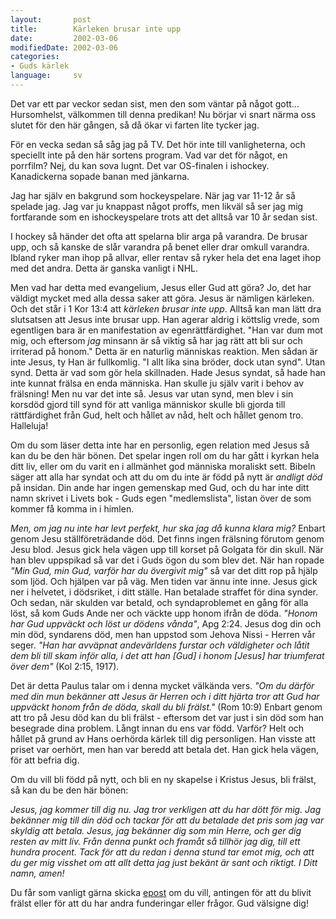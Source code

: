 ```yaml
---
layout:       post
title:        Kärleken brusar inte upp
date:         2002-03-06
modifiedDate: 2002-03-06
categories:
- Guds kärlek
language:     sv
---
```

Det var ett par veckor sedan sist, men den som väntar på
något gott... Hursomhelst, välkommen till denna predikan! Nu börjar vi
snart närma oss slutet för den här gången, så då ökar vi farten lite
tycker jag.

För en vecka sedan så såg jag på TV. Det hör inte till
vanligheterna, och speciellt inte på den här sortens program. Vad var
det för något, en porrfilm? Nej, du kan sova lugnt. Det var OS-finalen
i ishockey. Kanadickerna sopade banan med jänkarna.

Jag har
själv en bakgrund som hockeyspelare. När jag var 11-12 år så spelade
jag. Jag var ju knappast något proffs, men likväl så ser jag mig
fortfarande som en ishockeyspelare trots att det alltså var 10 år
sedan sist.

I hockey så händer det ofta att spelarna blir arga
på varandra. De brusar upp, och så kanske de slår varandra på benet
eller drar omkull varandra. Ibland ryker man ihop på allvar, eller
rentav så ryker hela det ena laget ihop med det andra. Detta är ganska
vanligt i NHL.

Men vad har detta med evangelium, Jesus eller
Gud att göra? Jo, det har väldigt mycket med alla dessa saker att
göra. Jesus är nämligen kärleken. Och det står i 1 Kor 13:4 att
<em>kärleken brusar inte upp</em>. Alltså kan man lätt dra slutsatsen
att Jesus inte brusar upp. Han agerar aldrig i köttslig vrede, som
egentligen bara är en manifestation av egenrättfärdighet. "Han var
dum mot mig, och eftersom <em>jag</em> minsann är så viktig så har jag
rätt att bli sur och irriterad på honom." Detta är en naturlig
människas reaktion. Men sådan är inte Jesus, ty Han är fullkomlig. "I
allt lika sina bröder, dock utan synd". Utan synd. Detta är vad som
gör hela skillnaden. Hade Jesus syndat, så hade han inte kunnat frälsa
en enda människa. Han skulle ju själv varit i behov av frälsning! Men
nu var det inte så. Jesus var utan synd, men blev i sin korsdöd gjord
till synd för att vanliga människor skulle bli gjorda till
rättfärdighet från Gud, helt och hållet av nåd, helt och hållet genom
tro.  Halleluja!

Om du som läser detta inte har en personlig,
egen relation med Jesus så kan du be den här bönen. Det spelar ingen
roll om du har gått i kyrkan hela ditt liv, eller om du varit en i
allmänhet god människa moraliskt sett. Bibeln säger att alla har
syndat och att du om du inte är född på nytt är <em>andligt död</em>
på insidan. Din ande har ingen gemenskap med Gud, och du har inte ditt
namn skrivet i Livets bok - Guds egen "medlemslista", listan över de
som kommer få komma in i himlen.

<em>Men, om jag nu inte har
levt perfekt, hur ska jag då kunna klara mig?</em> Enbart genom Jesu
ställföreträdande död. Det finns ingen frälsning förutom genom Jesu
blod. Jesus gick hela vägen upp till korset på Golgata för din
skull. När han blev uppspikad så var det i Guds ögon du som blev
det. När han ropade <em>"Min Gud, min Gud, varför har du övergivit
mig"</em> så var det ditt rop på hjälp som ljöd. Och hjälpen var på
väg. Men tiden var ännu inte inne. Jesus gick ner i helvetet, i
dödsriket, i ditt ställe. Han betalade straffet för dina synder. Och
sedan, när skulden var betald, och syndaproblemet en gång för alla
löst, så kom Guds Ande ner och väckte upp honom ifrån de
döda. <em>"Honom har Gud uppväckt och löst ur dödens vånda"</em>,
Apg 2:24. Jesus dog din och min död, syndarens död, men han uppstod
som Jehova Nissi - Herren vår seger. <em>"Han har avväpnat
andevärldens furstar och väldigheter och låtit dem bli till skam inför
alla, i det att han [Gud] i honom [Jesus] har triumferat över
dem"</em> (Kol 2:15, 1917).

Det är detta Paulus talar om i
denna mycket välkända vers. <em>"Om du därför med din mun bekänner
att Jesus är Herren och i ditt hjärta tror att Gud har uppväckt honom
från de döda, skall du bli frälst."</em> (Rom 10:9) Enbart genom att
tro på Jesu död kan du bli frälst - eftersom det var just i sin död
som han besegrade dina problem. Långt innan du ens var född. Varför?
Helt och hållet på grund av Hans oerhörda kärlek till dig
personligen. Han visste att priset var oerhört, men han var beredd att
betala det. Han gick hela vägen, för att befria dig.

Om du vill
bli född på nytt, och bli en ny skapelse i Kristus Jesus, bli frälst,
så kan du be den här bönen:

<em>Jesus, jag kommer till dig
nu. Jag tror verkligen att du har dött för mig. Jag bekänner mig till
din död och tackar för att du betalade det pris som jag var skyldig
att betala. Jesus, jag bekänner dig som min Herre, och ger dig resten
av mitt liv. Från denna punkt och framåt så tillhör jag dig, till ett
hundra procent. Tack för att du redan i denna stund tar emot mig, och
att du ger mig visshet om att allt detta jag just bekänt är sant och
riktigt. I Ditt namn, amen!</em>

Du får som vanligt gärna
skicka <a href="mailto:per@halleluja.nu">epost</a> om du vill,
antingen för att du blivit frälst eller för att du har andra
funderingar eller frågor. Gud välsigne dig!


